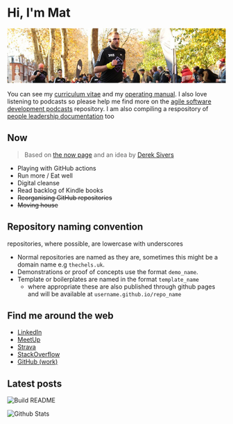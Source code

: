 # Hi, I'm Mat

![banner photo of Mat running in London](https://raw.githubusercontent.com/MatBenfield/MatBenfield/master/gh-header-image-cropped.jpg)

You can see my [curriculum vitae](https://github.com/MatBenfield/MatBenfield/blob/master/curriculum-vitae.md) and my [operating manual](https://github.com/MatBenfield/MatBenfield/blob/master/ooperating-manual.md). I also love listening to podcasts so please help me find more on the [agile software development podcasts](https://github.com/MatBenfield/agile_software_development_podcasts) repository. I am also compiling a respository of [people leadership documentation](https://github.com/MatBenfield/people_leadership_documentation) too

## Now

> Based on [the now page](https://thenow.page) and an idea by [Derek Sivers](https://sive.rs/nowff)

- Playing with GitHub actions
- Run more / Eat well
- Digital cleanse
- Read backlog of Kindle books
- ~~Reorganising GitHub repositories~~
- ~~Moving house~~

## Repository naming convention

repositories, where possible, are lowercase with underscores

- Normal repositories are named as they are, sometimes this might be a domain name e.g `thechels.uk`.
- Demonstrations or proof of concepts use the format `demo_name`.
- Template or boilerplates are named in the format `template_name`
  - where appropriate these are also published through github pages and will be available at `username.github.io/repo_name` 

## Find me around the web

- [LinkedIn](https://www.linkedin.com/in/mat-benfield/)
- [MeetUp](https://www.meetup.com/members/197754442/)
- [Strava](https://www.strava.com/athletes/24249743)
- [StackOverflow](https://stackoverflow.com/users/894932/mat-benfield?tab=topactivity)
- [GitHub (work)](https://github.com/MatBenfieldHESA)

## Latest posts
<!-- blog starts -->
<!-- blog ends -->


![Build README](https://github.com/MatBenfield/MatBenfield/workflows/Build%20README/badge.svg)

![Github Stats](https://github-readme-stats.vercel.app/api?username=MatBenfield&show_icons=true)
